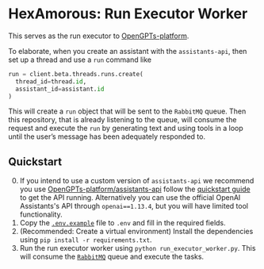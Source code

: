 # HexAmorous: Run Executor Worker
This serves as the run executor to [OpenGPTs-platform](https://github.com/OpenGPTs-platform).


To elaborate, when you create an assistant with the `assistants-api`, then set up a thread and use a `run` command like
```py
run = client.beta.threads.runs.create(
  thread_id=thread.id,
  assistant_id=assistant.id
)
```
This will create a `run` object that will be sent to the `RabbitMQ` queue. Then this repository, that is already listening to the queue, will consume the request and execute the `run` by generating text and using tools in a loop until the user’s message has been adequately responded to.
## Quickstart
0. If you intend to use a custom version of `assistants-api` we recommend you use  [OpenGPTs-platform/assistants-api](https://github.com/OpenGPTs-platform/assistants-api) follow the [quickstart guide](https://github.com/OpenGPTs-platform/assistants-api?tab=readme-ov-file#quickstart) to get the API running. Alternatively you can use the official OpenAI Assistants's API through `openai==1.13.4`, but you will have limited tool functionality.
1. Copy the [`.env.example`](.env.example) file to `.env` and fill in the required fields.
2. (Recommended: Create a virtual environment) Install the dependencies using `pip install -r requirements.txt`.
3. Run the run executor worker using `python run_executor_worker.py`. This will consume the [`RabbitMQ`](https://www.rabbitmq.com/docs) queue and execute the tasks.